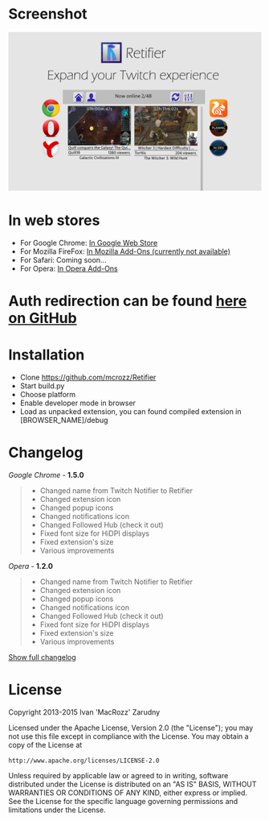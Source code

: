 # Screenshot
![Screenshot](https://raw.githubusercontent.com/mcrozz/Retifier/master/screenshots/ScreenShot_1.png)

# In web stores
* For Google Chrome: [In Google Web Store](http://bit.ly/TwitchNotifer)
* For Mozilla FireFox: [In Mozilla Add-Ons (currently not available)](http://bit.ly/TwitchTVfox)
* For Safari:	Coming soon...
* For Opera: [In Opera Add-Ons](http://bit.ly/TwitchOpera)

# Auth redirection can be found [here on GitHub](https://github.com/mcrozz/backupsite/blob/gh-pages/auth/twitch.html)

# Installation
* Clone https://github.com/mcrozz/Retifier
* Start build.py
* Choose platform
* Enable developer mode in browser
* Load as unpacked extension, you can found compiled extension in [BROWSER_NAME]/debug

# Changelog
_Google Chrome_ - **1.5.0**
>* Changed name from Twitch Notifier to Retifier
>* Changed extension icon
>* Changed popup icons
>* Changed notifications icon
>* Changed Followed Hub (check it out)
>* Fixed font size for HiDPI displays
>* Fixed extension's size
>* Various improvements

_Opera_ - **1.2.0**
>* Changed name from Twitch Notifier to Retifier
>* Changed extension icon
>* Changed popup icons
>* Changed notifications icon
>* Changed Followed Hub (check it out)
>* Fixed font size for HiDPI displays
>* Fixed extension's size
>* Various improvements

[Show full changelog](CHANGELOG.md)


# License
Copyright 2013-2015 Ivan 'MacRozz' Zarudny

Licensed under the Apache License, Version 2.0 (the "License");
you may not use this file except in compliance with the License.
You may obtain a copy of the License at

	http://www.apache.org/licenses/LICENSE-2.0

Unless required by applicable law or agreed to in writing, software
distributed under the License is distributed on an "AS IS" BASIS,
WITHOUT WARRANTIES OR CONDITIONS OF ANY KIND, either express or implied.
See the License for the specific language governing permissions and
limitations under the License.